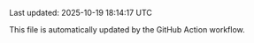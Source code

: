 Last updated: 2025-10-19 18:14:17 UTC

This file is automatically updated by the GitHub Action workflow.
